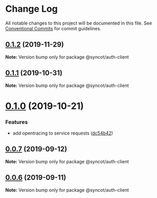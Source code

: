 # Change Log

All notable changes to this project will be documented in this file.
See [Conventional Commits](https://conventionalcommits.org) for commit guidelines.

## [0.1.2](https://github.com/SyncOT/SyncOT/compare/@syncot/auth-client@0.1.1...@syncot/auth-client@0.1.2) (2019-11-29)

**Note:** Version bump only for package @syncot/auth-client





## [0.1.1](https://github.com/SyncOT/SyncOT/compare/@syncot/auth-client@0.1.0...@syncot/auth-client@0.1.1) (2019-10-31)

**Note:** Version bump only for package @syncot/auth-client





# [0.1.0](https://github.com/SyncOT/SyncOT/compare/@syncot/auth-client@0.0.7...@syncot/auth-client@0.1.0) (2019-10-21)


### Features

* add opentracing to service requests ([dc54b42](https://github.com/SyncOT/SyncOT/commit/dc54b42273e6148f2a3c001c36072957c7cdb661))





## [0.0.7](https://github.com/SyncOT/SyncOT/compare/@syncot/auth-client@0.0.6...@syncot/auth-client@0.0.7) (2019-09-12)

**Note:** Version bump only for package @syncot/auth-client





## [0.0.6](https://github.com/SyncOT/SyncOT/compare/@syncot/auth-client@0.0.5...@syncot/auth-client@0.0.6) (2019-09-11)

**Note:** Version bump only for package @syncot/auth-client
